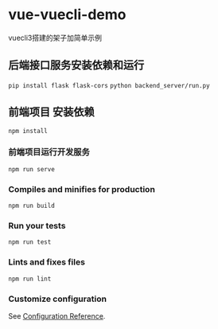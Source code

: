 # vue-vuecli-demo
vuecli3搭建的架子加简单示例
## 后端接口服务安装依赖和运行
`pip install flask flask-cors`
`python backend_server/run.py`

## 前端项目 安装依赖
```
npm install
```

### 前端项目运行开发服务
```
npm run serve
```

### Compiles and minifies for production
```
npm run build
```

### Run your tests
```
npm run test
```

### Lints and fixes files
```
npm run lint
```

### Customize configuration
See [Configuration Reference](https://cli.vuejs.org/config/).
